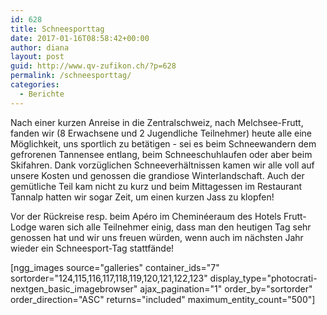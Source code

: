 ```yaml
---
id: 628
title: Schneesporttag
date: 2017-01-16T08:58:42+00:00
author: diana
layout: post
guid: http://www.qv-zufikon.ch/?p=628
permalink: /schneesporttag/
categories:
  - Berichte
---
```

Nach einer kurzen Anreise in die Zentralschweiz, nach Melchsee-Frutt, fanden wir (8 Erwachsene und 2 Jugendliche Teilnehmer) heute alle eine Möglichkeit, uns sportlich zu betätigen - sei es beim Schneewandern dem gefrorenen Tannensee entlang, beim Schneeschuhlaufen oder aber beim Skifahren. Dank vorzüglichen Schneeverhältnissen kamen wir alle voll auf unsere Kosten und genossen die grandiose Winterlandschaft. Auch der gemütliche Teil kam nicht zu kurz und beim Mittagessen im Restaurant Tannalp hatten wir sogar Zeit, um einen kurzen Jass zu klopfen!
  
Vor der Rückreise resp. beim Apéro im Cheminéeraum des Hotels Frutt-Lodge waren sich alle Teilnehmer einig, dass man den heutigen Tag sehr genossen hat und wir uns freuen würden, wenn auch im nächsten Jahr wieder ein Schneesport-Tag stattfände!

[ngg\_images source="galleries" container\_ids="7" sortorder="124,115,116,117,118,119,120,121,122,123" display\_type="photocrati-nextgen\_basic\_imagebrowser" ajax\_pagination="1" order\_by="sortorder" order\_direction="ASC" returns="included" maximum\_entity\_count="500"]